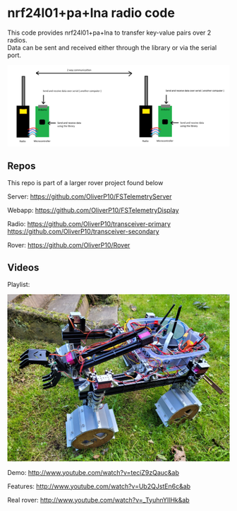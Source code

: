 # nrf24l01+pa+lna radio code

This code provides nrf24l01+pa+lna to transfer key-value pairs over 2 radios.
<br>
Data can be sent and received either through the library or via the serial port.

![My Image](radio_diagram.png)

## Repos
This repo is part of a larger rover project found below

Server:
  https://github.com/OliverP10/FSTelemetryServer

Webapp:
  https://github.com/OliverP10/FSTelemetryDisplay
  
Radio:
  https://github.com/OliverP10/transceiver-primary
  https://github.com/OliverP10/transceiver-secondary

Rover:
  https://github.com/OliverP10/Rover


## Videos
Playlist:
  
  [![Rover](https://raw.githubusercontent.com/OliverP10/Rover/main/rover_img.jpg)](https://www.youtube.com/playlist?list=PL5_VVY8SCjjyPs3t0taw3Mroj-2t5A2T2 "Video Title")

Demo:
  http://www.youtube.com/watch?v=teciZ9zQauc&ab

Features:
  http://www.youtube.com/watch?v=Ub2QJstEn6c&ab

Real rover:
  http://www.youtube.com/watch?v=_TyuhnYIlHk&ab
